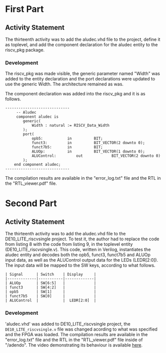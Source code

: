# First Part

## Activity Statement 

The thirteenth activity was to add the aludec.vhd file to the project, define it as toplevel, and add the component declaration for the aludec entity to the riscv_pkg package.

### Development 

The riscv_pkg was made visible, the generic parameter named "Width" was added to the entity declaration and the port declarations were updated to use the generic Width. The architecture remained as was.

The component declaration was added into the riscv_pkg and it is as follows. 

```
-----------------------------
	 -- Aludec
	 component aludec is
		generic(
			Width : natural := RISCV_Data_Width
		);
		port(
			opb5: 			in 			BIT;
			funct3: 		in 			BIT_VECTOR(2 downto 0);
			funct7b5: 		in 			BIT;
			ALUOp: 			in 			BIT_VECTOR(1 downto 0);
			ALUControl: 		out 			BIT_VECTOR(2 downto 0)
		);
    end component aludec;
-----------------------------
```

The compilation results are available in the "error_log.txt" file and the RTL in the "RTL_viewer.pdf" file.

# Second Part

## Activity Statement 

The thirteenth activity was to add the aludec.vhd file to the DE10_LITE_riscvsingle project. To test it, the author had to replace the code from listing 8 with the code from listing 9, in the toplevel entity (DE10_LITE_riscvsingle.v). This code, written in Verilog, instantiates the aludec entity and decodes both the opb5, funct3, funct7b5 and ALUOp input data, as well as the ALUControl output data for the LEDs (LEDR[2:0]). The input data will be mapped to the SW keys, according to what follows.

```
| Signal      | Switch    | Display     |
|-------------|-----------|-------------|
| ALUOp       | SW[6:5]   |             |
| funct3      | SW[4:2]   |             |
| opb5        | SW[1]     |             |
| funct7b5    | SW[0]     |             |
| ALUControl  |           |  LEDR[2:0]  |
```

### Development 

'aludec.vhd' was added to DE10_LITE_riscvsingle project, the `DE10_LITE_riscvsingle.v` file was changed acording to what was specified and the FPGA was loaded. The compilation results are available in the "error_log.txt" file and the RTL in the "RTL_viewer.pdf" file inside of "/adendo". The video demonstrating its behaviour is available [here].

<!-- REFERENCES -->

[here]: https://drive.google.com/file/d/12fDO6U9VDTXVZrGKtIgARMwyTJm2wyV-/view?usp=share_link
